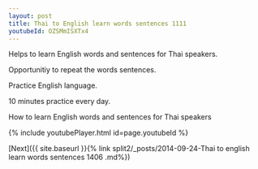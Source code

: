 ```yaml
---
layout: post
title: Thai to English learn words sentences 1111 
youtubeId: OZSMmISXTx4
---
```

 
 
Helps to learn English words and sentences for Thai speakers.

Opportunitiy to repeat the words sentences. 

Practice English language. 
 
10 minutes practice every day. 
 
How to learn English words and sentences for Thai speakers 
 
{% include youtubePlayer.html id=page.youtubeId %}
 
 
[Next]({{ site.baseurl }}{% link  split2/_posts/2014-09-24-Thai to english learn words sentences 1406 .md%})
 
